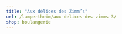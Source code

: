 ```yaml
---
title: "Aux délices des Zimm’s"
url: /lampertheim/aux-delices-des-zimms-3/
shop: boulangerie
---
```

